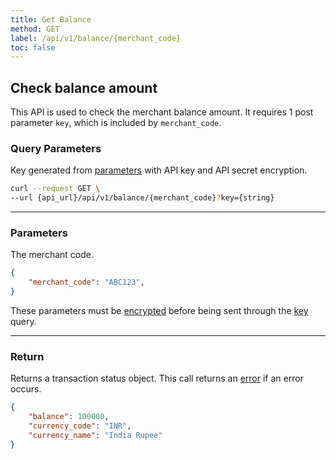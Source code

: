```yaml
---
title: Get Balance
method: GET
label: /api/v1/balance/{merchant_code}
toc: false
---
```


<x-row>
<x-col class="lg:max-w-md">

## Check balance amount

This API is used to check the merchant balance amount. It requires 1 post parameter `key`, which is included by
`merchant_code`.

### Query Parameters

<x-properties>
  <x-property name="key" type="string" required>

  Key generated from [parameters](#parameters) with API key and API secret encryption.
  </x-property>
</x-properties>

</x-col>
<x-col sticky>

```bash title="cURL"
curl --request GET \
--url {api_url}/api/v1/balance/{merchant_code}?key={string}
```

</x-col>
</x-row>

---

<x-row>
<x-col class="lg:max-w-md">

### Parameters

<x-properties>
  <x-property name="merchant_code" type="string" required>
      The merchant code.
  </x-property>
</x-properties>

</x-col>
<x-col sticky>

```json title="Parameters Object"
{
    "merchant_code": "ABC123",
}
```
These parameters must be [encrypted](/api/authentication) before being sent through the [key](#query-parameters) query.

</x-col>
</x-row>

---

<x-row>
<x-col class="lg:max-w-md">

### Return

Returns a transaction status object. This call returns an [error](/api/errors) if an error occurs.

</x-col>
<x-col sticky>

```json title="Response"
{
    "balance": 100000,
    "currency_code": "INR",
    "currency_name": "India Rupee"
}
```

</x-col>
</x-row>
